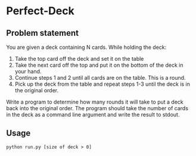 # Perfect-Deck
## Problem statement
You are given a deck containing N cards. While holding the deck:
1. Take the top card off the deck and set it on the table
2. Take the next card off the top and put it on the bottom of the deck in your hand.
3. Continue steps 1 and 2 until all cards are on the table. This is a round.
4. Pick up the deck from the table and repeat steps 1-3 until the deck is in the original order.

Write a program to determine how many rounds it will take to put a deck back into the original order. The program should take the number of cards in the deck as a command line argument and write the result to stdout.

## Usage
`python run.py [size of deck > 0]`
